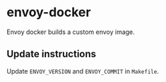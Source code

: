 # envoy-docker

Envoy docker builds a custom envoy image.

## Update instructions

Update `ENVOY_VERSION` and `ENVOY_COMMIT` in `Makefile`.
